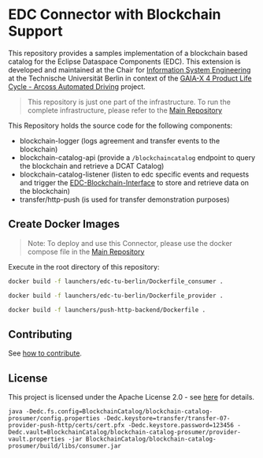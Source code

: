 # EDC Connector with Blockchain Support

This repository provides a samples implementation of a blockchain based catalog for the Eclipse Dataspace Components (EDC). This extension is developed and maintained at the Chair for [Information System Engineering](https://www.tu.berlin/ise) at the Technische Universität Berlin in context of the [GAIA-X 4 Product Life Cycle - Arcoss Automated Driving](https://www.gaia-x4plcaad.info/) project.

> This repository is just one part of the infrastructure. To run the complete infrastructure, please refer to the [Main Repository](https://github.com/GAIA-X4PLC-AAD/edc-blockchain-broker)

This Repository holds the source code for the following components:
- blockchain-logger (logs agreement and transfer events to the blockchain)
- blockchain-catalog-api (provide a `/blockchaincatalog` endpoint to query the blockchain and retrieve a DCAT Catalog)
- blockchain-catalog-listener (listen to edc specific events and requests and trigger the [EDC-Blockchain-Interface](https://github.com/GAIA-X4PLC-AAD/EDC-Blockchain-Interface) to store and retrieve data on the blockchain)
- transfer/http-push (is used for transfer demonstration purposes) 

## Create Docker Images
> Note: To deploy and use this Connector, please use the docker compose file in the [Main Repository](https://github.com/GAIA-X4PLC-AAD/edc-blockchain-broker)

Execute in the root directory of this repository:

```bash
docker build -f launchers/edc-tu-berlin/Dockerfile_consumer .
```
```bash
docker build -f launchers/edc-tu-berlin/Dockerfile_provider .
```
```bash
docker build -f launchers/push-http-backend/Dockerfile .
```

## Contributing

See [how to contribute](CONTRIBUTING.md).

## License

This project is licensed under the Apache License 2.0 - see [here](LICENSE) for details.


```
java -Dedc.fs.config=BlockchainCatalog/blockchain-catalog-prosumer/config.properties -Dedc.keystore=transfer/transfer-07-provider-push-http/certs/cert.pfx -Dedc.keystore.password=123456 -Dedc.vault=BlockchainCatalog/blockchain-catalog-prosumer/provider-vault.properties -jar BlockchainCatalog/blockchain-catalog-prosumer/build/libs/consumer.jar
```